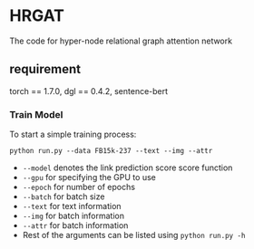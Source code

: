# HRGAT
The code for hyper-node relational graph attention network

## requirement
torch == 1.7.0,
dgl == 0.4.2,
sentence-bert

### Train Model
To start a simple training process:

```shell script
python run.py --data FB15k-237 --text --img --attr
```

  - `--model` denotes the link prediction score score function  
  - `--gpu` for specifying the GPU to use
  - `--epoch` for number of epochs
  - `--batch` for batch size
  - `--text` for text information
  - `--img` for batch information
  - `--attr` for batch information
  - Rest of the arguments can be listed using `python run.py -h`
